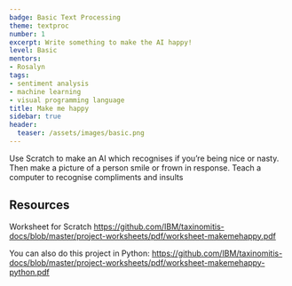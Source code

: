 ```yaml
---
badge: Basic Text Processing
theme: textproc
number: 1
excerpt: Write something to make the AI happy!
level: Basic
mentors:
- Rosalyn
tags:
- sentiment analysis
- machine learning
- visual programming language
title: Make me happy
sidebar: true
header:
  teaser: /assets/images/basic.png
---
```

Use Scratch to make an AI which recognises if you’re being nice or nasty. Then make a picture of a person smile or frown in response. Teach a computer to recognise compliments and insults

 

## Resources
Worksheet for Scratch <a href="https://github.com/IBM/taxinomitis-docs/blob/master/project-worksheets/pdf/worksheet-makemehappy.pdf" rel="noopener">https://github.com/IBM/taxinomitis-docs/blob/master/project-worksheets/pdf/worksheet-makemehappy.pdf</a>

You can also do this project in Python: <a href="https://github.com/IBM/taxinomitis-docs/blob/master/project-worksheets/pdf/worksheet-makemehappy-python.pdf" rel="noopener">https://github.com/IBM/taxinomitis-docs/blob/master/project-worksheets/pdf/worksheet-makemehappy-python.pdf</a>

